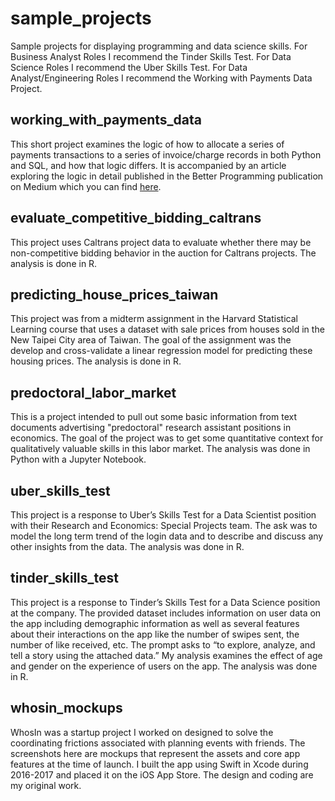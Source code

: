 # sample_projects
Sample projects for displaying programming and data science skills. 
For Business Analyst Roles I recommend the Tinder Skills Test.
For Data Science Roles I recommend the Uber Skills Test.
For Data Analyst/Engineering Roles I recommend the Working with Payments Data Project.

## working_with_payments_data
This short project examines the logic of how to allocate a series of payments transactions to a series of invoice/charge records in both Python and SQL, and how that logic differs. It is accompanied by an article exploring the logic in detail published in the Better Programming publication on Medium which you can find [here](https://medium.com/better-programming/working-with-payments-data-in-python-and-sql-44439a701a6b).

## evaluate_competitive_bidding_caltrans
This project uses Caltrans project data to evaluate whether there may be non-competitive bidding behavior in the auction for Caltrans projects. The analysis is done in R. 

## predicting_house_prices_taiwan
This project was from a midterm assignment in the Harvard Statistical Learning course that uses a dataset with sale prices from houses sold in the New Taipei City area of Taiwan. The goal of the assignment was the develop and cross-validate a linear regression model for predicting these housing prices. The analysis is done in R. 

## predoctoral_labor_market
This is a project intended to pull out some basic information from text documents advertising "predoctoral" research assistant positions in economics. The goal of the project was to get some quantitative context for qualitatively valuable skills in this labor market. The analysis was done in Python with a Jupyter Notebook.

## uber_skills_test
This project is a response to Uber’s Skills Test for a Data Scientist position with their Research and Economics: Special Projects team. The ask was to model the long term trend of the login data and to describe and discuss any other insights from the data. The analysis was done in R.

## tinder_skills_test
This project is a response to Tinder’s Skills Test for a Data Science position at the company. The provided dataset includes information on user data on the app including demographic information as well as several features about their interactions on the app like the number of swipes sent, the number of like received, etc. The prompt asks to “to explore, analyze, and tell a story using the attached data.” My analysis examines the effect of age and gender on the experience of users on the app. The analysis was done in R.

## whosin_mockups
WhosIn was a startup project I worked on designed to solve the coordinating frictions associated with planning events with friends. The screenshots here are mockups that represent the assets and core app features at the time of launch. I built the app using Swift in Xcode during 2016-2017 and placed it on the iOS App Store. The design and coding are my original work. 
